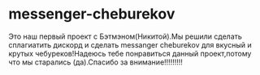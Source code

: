 # messenger-cheburekov
Это наш первый проект с Бэтмэном(Никитой).Мы решили сделать сплагиатить дискорд и сделать messanger cheburekov для вкусный и крутых чебуреков!Надеюсь тебе понравиться данный проект,потому что мы старались (да).Спасибо за внимание!!!!!!!!!
